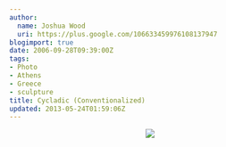 ```yaml
---
author:
  name: Joshua Wood
  uri: https://plus.google.com/106633459976108137947
blogimport: true
date: 2006-09-28T09:39:00Z
tags:
- Photo
- Athens
- Greece
- sculpture
title: Cycladic (Conventionalized)
updated: 2013-05-24T01:59:06Z
---
```


<div class="separator" style="clear: both; text-align: center;"><a href="http://2.bp.blogspot.com/-T0JfClI0WVM/UZ8PsjQf5WI/AAAAAAAAAJU/yKMBkdKGWqI/s1600/cycladicfigure.jpg" imageanchor="1" style="margin-left: 1em; margin-right: 1em;"><img border="0" src="http://2.bp.blogspot.com/-T0JfClI0WVM/UZ8PsjQf5WI/AAAAAAAAAJU/yKMBkdKGWqI/s1600/cycladicfigure.jpg" /></a></div>
